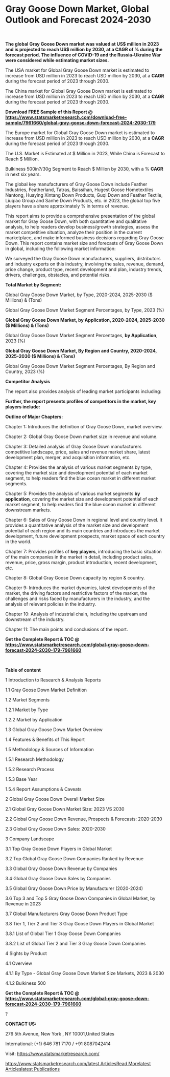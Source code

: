 <h1>Gray Goose Down Market, Global Outlook and Forecast 2024-2030</h1><br/><p><strong>The global Gray Goose Down market was valued at US$ million in 2023 and is projected to reach US$ million by 2030, at a <strong>CAGR</strong> of % during the forecast period. The influence of COVID-19 and the Russia-Ukraine War were considered while estimating market sizes.</strong></p>
 
 
 
 <p>The USA market for Global Gray Goose Down market is estimated to increase from USD million in 2023 to reach USD million by 2030, at a <strong>CAGR</strong> during the forecast period of 2023 through 2030.</p>
 
 
 
 <p>The China market for Global Gray Goose Down market is estimated to increase from USD million in 2023 to reach USD million by 2030, at a <strong>CAGR</strong> during the forecast period of 2023 through 2030.</p>
 
 
 
 <p><strong>Download FREE Sample of this Report @ <a href="https://www.statsmarketresearch.com/download-free-sample/7961660/global-gray-goose-down-forecast-2024-2030-179">https://www.statsmarketresearch.com/download-free-sample/7961660/global-gray-goose-down-forecast-2024-2030-179</a></strong></p>
 
 
 
 <p>The Europe market for Global Gray Goose Down market is estimated to increase from USD million in 2023 to reach USD million by 2030, at a <strong>CAGR</strong> during the forecast period of 2023 through 2030.</p>
 
 
 
 <p>The U.S. Market is Estimated at $ Million in 2023, While China is Forecast to Reach $ Million.</p>
 
 
 
 <p>Bulkiness 500in?/30g Segment to Reach $ Million by 2030, with a % <strong>CAGR</strong> in next six years.</p>
 
 
 
 <p>The global key manufacturers of Gray Goose Down include Feather Industries, Featherland, Tatras, Baissihan, Hugest Goose Hometextiles Nantong, Huaying Xintang Down Products, Guqi Down and Feather Textile, Liuqiao Group and Sanhe Down Products, etc. in 2023, the global top five players have a share approximately % in terms of revenue.</p>
 
 
 
 <p>This report aims to provide a comprehensive presentation of the global market for Gray Goose Down, with both quantitative and qualitative analysis, to help readers develop business/growth strategies, assess the market competitive situation, analyze their position in the current marketplace, and make informed business decisions regarding Gray Goose Down. This report contains market size and forecasts of Gray Goose Down in global, including the following market information:</p>
 
 
 
 <p>We surveyed the Gray Goose Down manufacturers, suppliers, distributors and industry experts on this industry, involving the sales, revenue, demand, price change, product type, recent development and plan, industry trends, drivers, challenges, obstacles, and potential risks.</p>
 
 
 
 <p><strong>Total Market by Segment:</strong></p>
 
 
 
 <p>Global Gray Goose Down Market, by Type, 2020-2024, 2025-2030 ($ Millions) & (Tons)</p>
 
 
 
 <p>Global Gray Goose Down Market Segment Percentages, by Type, 2023 (%)</p>
 
 
 
 <p><strong>Global Gray Goose Down Market, <strong>by Application</strong>, 2020-2024, 2025-2030 ($ Millions) & (Tons)</strong></p>
 
 
 
 <p>Global Gray Goose Down Market Segment Percentages, <strong>by Application</strong>, 2023 (%)</p>
 
 
 
 <p><strong>Global Gray Goose Down Market, By Region and Country, 2020-2024, 2025-2030 ($ Millions) & (Tons)</strong></p>
 
 
 
 <p>Global Gray Goose Down Market Segment Percentages, By Region and Country, 2023 (%)</p>
 
 
 
 <p><strong>Competitor Analysis</strong></p>
 
 
 
 <p>The report also provides analysis of leading market participants including:</p>
 
 
 
 <p><strong>Further, the report presents profiles of competitors in the market, <strong>key players</strong> include:</strong></p>
 
 
 
 <p><strong>Outline of Major Chapters:</strong></p>
 
 
 
 <p>Chapter 1: Introduces the definition of Gray Goose Down, market overview.</p>
 
 
 
 <p>Chapter 2: Global Gray Goose Down market size in revenue and volume.</p>
 
 
 
 <p>Chapter 3: Detailed analysis of Gray Goose Down manufacturers competitive landscape, price, sales and revenue market share, latest development plan, merger, and acquisition information, etc.</p>
 
 
 
 <p>Chapter 4: Provides the analysis of various market segments by type, covering the market size and development potential of each market segment, to help readers find the blue ocean market in different market segments.</p>
 
 
 
 <p>Chapter 5: Provides the analysis of various market segments <strong>by application</strong>, covering the market size and development potential of each market segment, to help readers find the blue ocean market in different downstream markets.</p>
 
 
 
 <p>Chapter 6: Sales of Gray Goose Down in regional level and country level. It provides a quantitative analysis of the market size and development potential of each region and its main countries and introduces the market development, future development prospects, market space of each country in the world.</p>
 
 
 
 <p>Chapter 7: Provides profiles of <strong>key players</strong>, introducing the basic situation of the main companies in the market in detail, including product sales, revenue, price, gross margin, product introduction, recent development, etc.</p>
 
 
 
 <p>Chapter 8: Global Gray Goose Down capacity by region & country.</p>
 
 
 
 <p>Chapter 9: Introduces the market dynamics, latest developments of the market, the driving factors and restrictive factors of the market, the challenges and risks faced by manufacturers in the industry, and the analysis of relevant policies in the industry.</p>
 
 
 
 <p>Chapter 10: Analysis of industrial chain, including the upstream and downstream of the industry.</p>
 
 
 
 <p>Chapter 11: The main points and conclusions of the report.</p>
 
 
 
 <div><b>Get the Complete Report & TOC @ <a href="https://www.statsmarketresearch.com/global-gray-goose-down-forecast-2024-2030-179-7961660">https://www.statsmarketresearch.com/global-gray-goose-down-forecast-2024-2030-179-7961660</a></b></div>
 
 
 
 <p><br />
 
 <b>Table of content</b></p>
 
 
 
 <p>1 Introduction to Research & Analysis Reports<br />
 
 1.1 Gray Goose Down Market Definition<br />
 
 1.2 Market Segments<br />
 
 1.2.1 Market by Type<br />
 
 1.2.2 Market by Application<br />
 
 1.3 Global Gray Goose Down Market Overview<br />
 
 1.4 Features & Benefits of This Report<br />
 
 1.5 Methodology & Sources of Information<br />
 
 1.5.1 Research Methodology<br />
 
 1.5.2 Research Process<br />
 
 1.5.3 Base Year<br />
 
 1.5.4 Report Assumptions & Caveats<br />
 
 2 Global Gray Goose Down Overall Market Size<br />
 
 2.1 Global Gray Goose Down Market Size: 2023 VS 2030<br />
 
 2.2 Global Gray Goose Down Revenue, Prospects & Forecasts: 2020-2030<br />
 
 2.3 Global Gray Goose Down Sales: 2020-2030<br />
 
 3 Company Landscape<br />
 
 3.1 Top Gray Goose Down Players in Global Market<br />
 
 3.2 Top Global Gray Goose Down Companies Ranked by Revenue<br />
 
 3.3 Global Gray Goose Down Revenue by Companies<br />
 
 3.4 Global Gray Goose Down Sales by Companies<br />
 
 3.5 Global Gray Goose Down Price by Manufacturer (2020-2024)<br />
 
 3.6 Top 3 and Top 5 Gray Goose Down Companies in Global Market, by Revenue in 2023<br />
 
 3.7 Global Manufacturers Gray Goose Down Product Type<br />
 
 3.8 Tier 1, Tier 2 and Tier 3 Gray Goose Down Players in Global Market<br />
 
 3.8.1 List of Global Tier 1 Gray Goose Down Companies<br />
 
 3.8.2 List of Global Tier 2 and Tier 3 Gray Goose Down Companies<br />
 
 4 Sights by Product<br />
 
 4.1 Overview<br />
 
 4.1.1 By Type - Global Gray Goose Down Market Size Markets, 2023 & 2030<br />
 
 4.1.2 Bulkiness 500</p>
 
 
 
 <div><b>Get the Complete Report & TOC @ <a href="https://www.statsmarketresearch.com/global-gray-goose-down-forecast-2024-2030-179-7961660">https://www.statsmarketresearch.com/global-gray-goose-down-forecast-2024-2030-179-7961660</a></b></div>
 
 
 
 <p>? </p>
 
 
 
 <p><b>CONTACT US:</b><br />
 
 276 5th Avenue, New York , NY 10001,United States<br />
 
 International: (+1) 646 781 7170 / +91 8087042414<br />
 
 Visit: <a href="https://www.statsmarketresearch.com/">https://www.statsmarketresearch.com/</a><br />
 
 <a href="https://gyeongbokgung.com">https://www.statsmarketresearch.com/</a><a href="https://hallyeomaritime.com">latest Articles</a><a href="https://jingwansa.com">Read More</a><a href="https://nguoiviet.jp/">latest Articles</a><a href="https://www.intelmarketresearch.com/">latest Publications</a></p>